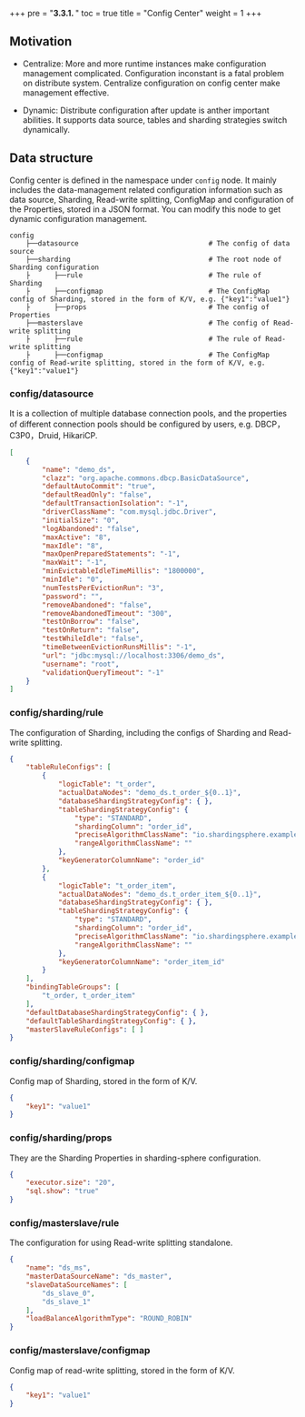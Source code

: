 +++
pre = "<b>3.3.1. </b>"
toc = true
title = "Config Center"
weight = 1
+++

## Motivation

- Centralize: More and more runtime instances make configuration management complicated. Configuration inconstant is a fatal problem on distribute system. Centralize configuration on config center make management effective.

- Dynamic: Distribute configuration after update is anther important abilities. It supports data source, tables and sharding strategies switch dynamically.

## Data structure

Config center is defined in the namespace under `config` node. It mainly includes the data-management related configuration information such as data source, Sharding, Read-write splitting, ConfigMap and configuration of the Properties, stored in a JSON format. You can modify this node to get dynamic configuration management.

```
config
    ├──datasource                                # The config of data source 
    ├──sharding                                  # The root node of Sharding configuration
    ├      ├──rule                               # The rule of Sharding
    ├      ├──configmap                          # The ConfigMap config of Sharding, stored in the form of K/V, e.g. {"key1":"value1"}
    ├      ├──props                              # The config of Properties
    ├──masterslave                               # The config of Read-write splitting
    ├      ├──rule                               # The rule of Read-write splitting 
    ├      ├──configmap                          # The ConfigMap config of Read-write splitting, stored in the form of K/V, e.g. {"key1":"value1"}
```

### config/datasource

It is a collection of multiple database connection pools, and the properties of different connection pools should be configured by users, e.g. DBCP，C3P0，Druid, HikariCP.

```json
[
    {
        "name": "demo_ds", 
        "clazz": "org.apache.commons.dbcp.BasicDataSource", 
        "defaultAutoCommit": "true", 
        "defaultReadOnly": "false", 
        "defaultTransactionIsolation": "-1", 
        "driverClassName": "com.mysql.jdbc.Driver", 
        "initialSize": "0", 
        "logAbandoned": "false", 
        "maxActive": "8", 
        "maxIdle": "8", 
        "maxOpenPreparedStatements": "-1", 
        "maxWait": "-1", 
        "minEvictableIdleTimeMillis": "1800000", 
        "minIdle": "0", 
        "numTestsPerEvictionRun": "3", 
        "password": "", 
        "removeAbandoned": "false", 
        "removeAbandonedTimeout": "300", 
        "testOnBorrow": "false", 
        "testOnReturn": "false", 
        "testWhileIdle": "false", 
        "timeBetweenEvictionRunsMillis": "-1", 
        "url": "jdbc:mysql://localhost:3306/demo_ds", 
        "username": "root", 
        "validationQueryTimeout": "-1"
    }
]
```

### config/sharding/rule

The configuration of Sharding, including the configs of  Sharding and Read-write splitting.

```json
{
    "tableRuleConfigs": [
        {
            "logicTable": "t_order", 
            "actualDataNodes": "demo_ds.t_order_${0..1}", 
            "databaseShardingStrategyConfig": { }, 
            "tableShardingStrategyConfig": {
                "type": "STANDARD", 
                "shardingColumn": "order_id", 
                "preciseAlgorithmClassName": "io.shardingsphere.example.orchestration.spring.namespace.mybatis.algorithm.PreciseModuloTableShardingAlgorithm", 
                "rangeAlgorithmClassName": ""
            }, 
            "keyGeneratorColumnName": "order_id"
        }, 
        {
            "logicTable": "t_order_item", 
            "actualDataNodes": "demo_ds.t_order_item_${0..1}", 
            "databaseShardingStrategyConfig": { }, 
            "tableShardingStrategyConfig": {
                "type": "STANDARD", 
                "shardingColumn": "order_id", 
                "preciseAlgorithmClassName": "io.shardingsphere.example.orchestration.spring.namespace.mybatis.algorithm.PreciseModuloTableShardingAlgorithm", 
                "rangeAlgorithmClassName": ""
            }, 
            "keyGeneratorColumnName": "order_item_id"
        }
    ], 
    "bindingTableGroups": [
        "t_order, t_order_item"
    ], 
    "defaultDatabaseShardingStrategyConfig": { }, 
    "defaultTableShardingStrategyConfig": { }, 
    "masterSlaveRuleConfigs": [ ]
}
```

### config/sharding/configmap

Config map of Sharding, stored in the form of K/V.

```json
{
    "key1": "value1"
}
```

### config/sharding/props

They are the Sharding Properties in sharding-sphere configuration.

```json
{
    "executor.size": "20", 
    "sql.show": "true"
}
```

### config/masterslave/rule

The configuration for using Read-write splitting standalone.

```json
{
    "name": "ds_ms", 
    "masterDataSourceName": "ds_master", 
    "slaveDataSourceNames": [
        "ds_slave_0", 
        "ds_slave_1"
    ], 
    "loadBalanceAlgorithmType": "ROUND_ROBIN"
}
```

### config/masterslave/configmap

Config map of read-write splitting, stored in the form of K/V.

```json
{
    "key1": "value1"
}
```
